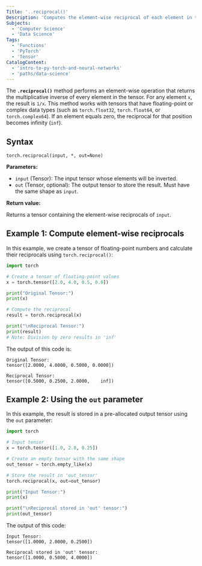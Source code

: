 ```yaml
---
Title: '..reciprocal()'
Description: 'Computes the element-wise reciprocal of each element in the input tensor.'
Subjects:
  - 'Computer Science'
  - 'Data Science'
Tags: 
  - 'Functions'
  - 'PyTorch'
  - 'Tensor'
CatalogContent: 
  - 'intro-to-py-torch-and-neural-networks'
  - 'paths/data-science'
---
```


The **`.reciprocal()`** method performs an element-wise operation that returns the multiplicative inverse of every element in the tensor. For any element `x`, the result is `1/x`. This method works with tensors that have floating-point or complex data types (such as `torch.float32`, `torch.float64`, or `torch.complex64`). If an element equals zero, the reciprocal for that position becomes infinity (`inf`).

## Syntax

```pseudo
torch.reciprocal(input, *, out=None)
```

**Parameters:**

- `input` (Tensor): The input tensor whose elements will be inverted.
- `out` (Tensor, optional): The output tensor to store the result. Must have the same shape as `input`.

**Return value:**

Returns a tensor containing the element-wise reciprocals of `input`.

## Example 1: Compute element-wise reciprocals

In this example, we create a tensor of floating-point numbers and calculate their reciprocals using `torch.reciprocal()`:

```py
import torch

# Create a tensor of floating-point values
x = torch.tensor([2.0, 4.0, 0.5, 0.0])

print("Original Tensor:")
print(x)

# Compute the reciprocal
result = torch.reciprocal(x)

print("\nReciprocal Tensor:")
print(result)
# Note: Division by zero results in 'inf'
```

The output of this code is:

```shell
Original Tensor:
tensor([2.0000, 4.0000, 0.5000, 0.0000])

Reciprocal Tensor:
tensor([0.5000, 0.2500, 2.0000,    inf])
```

## Example 2: Using the `out` parameter

In this example, the result is stored in a pre-allocated output tensor using the `out` parameter:

```py
import torch

# Input tensor
x = torch.tensor([1.0, 2.0, 0.25])

# Create an empty tensor with the same shape
out_tensor = torch.empty_like(x)

# Store the result in 'out_tensor'
torch.reciprocal(x, out=out_tensor)

print("Input Tensor:")
print(x)

print("\nReciprocal stored in 'out' tensor:")
print(out_tensor)
```

The output of this code:

```shell
Input Tensor:
tensor([1.0000, 2.0000, 0.2500])

Reciprocal stored in 'out' tensor:
tensor([1.0000, 0.5000, 4.0000])
```
